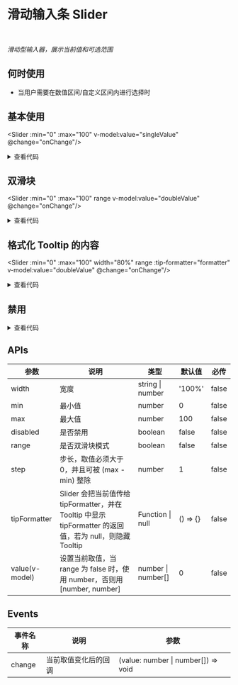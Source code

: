 # 滑动输入条 Slider

<br/>

*滑动型输入器，展示当前值和可选范围*

## 何时使用

- 当用户需要在数值区间/自定义区间内进行选择时

<script setup lang="ts">
import { ref, watchEffect } from 'vue'

const singleValue = ref(20)
const doubleValue = ref([20, 80])
watchEffect(() => {
  console.log('singleValue:', singleValue.value)
})
watchEffect(() => {
  console.log('doubleValue:', doubleValue.value)
})
function onChange (val: number|number[]) {
  console.log('change:', val)
}
function formatter (value: number) {
  return `${value}%`
}
</script>

## 基本使用

<Slider
  :min="0"
  :max="100"
  v-model:value="singleValue"
  @change="onChange"/>

<details>
<summary>查看代码</summary>

```vue
<script setup lang="ts">
import { ref, watchEffect } from 'vue'

const singleValue = ref(20)
watchEffect(() => {
  console.log('singleValue:', singleValue.value)
})
function onChange (val: number) {
  console.log('change:', val)
}
</script>
<template>
  <Slider
    :min="0"
    :max="100"
    v-model:value="singleValue"
    @change="onChange"/>
</template>
```

</details>

## 双滑块

<Slider
  :min="0"
  :max="100"
  range
  v-model:value="doubleValue"
  @change="onChange"/>

<details>
<summary>查看代码</summary>

```vue
<script setup lang="ts">
import { ref, watchEffect } from 'vue'

const doubleValue = ref([20, 80])
watchEffect(() => {
  console.log('doubleValue:', doubleValue.value)
})
function onChange (val: number[]) {
  console.log('change:', val)
}
</script>
<template>
  <Slider
    :min="0"
    :max="100"
    range
    v-model:value="doubleValue"
    @change="onChange"/>
</template>
```

</details>

## 格式化 Tooltip 的内容

<Slider
  :min="0"
  :max="100"
  width="80%"
  range
  :tip-formatter="formatter"
  v-model:value="doubleValue"
  @change="onChange"/>

<details>
<summary>查看代码</summary>

```vue
<script setup lang="ts">
import { ref, watchEffect } from 'vue'

const doubleValue = ref([20, 80])
watchEffect(() => {
  console.log('doubleValue:', doubleValue.value)
})
function onChange (val: number[]) {
  console.log('change:', val)
}
function formatter (value: number) {
  return `${value}%`
}
</script>
<template>
  <Slider
    :min="0"
    :max="100"
    range
    :tip-formatter="formatter"
    v-model:value="doubleValue"
    @change="onChange"/>
</template>
```

</details>

## 禁用

<Slider
  :min="0"
  :max="100"
  disabled
  range
  v-model:value="doubleValue" />

<details>
<summary>查看代码</summary>

```vue
<script setup lang="ts">
import { ref, watchEffect } from 'vue'

const doubleValue = ref([20, 80])
</script>
<template>
  <Slider
    :min="0"
    :max="100"
    disabled
    range
    v-model:value="doubleValue" />
</template>
```

</details>

## APIs

参数 | 说明 | 类型 | 默认值 | 必传
-- | -- | -- | -- | --
width | 宽度 | string &#124; number | '100%' | false
min | 最小值 | number | 0 | false
max | 最大值 | number | 100 | false
disabled | 是否禁用 | boolean | false | false
range | 是否双滑块模式 | boolean | false | false
step | 步长，取值必须大于0，并且可被 (max - min) 整除 | number | 1 | false
tipFormatter | Slider 会把当前值传给 tipFormatter，并在 Tooltip 中显示 tipFormatter 的返回值，若为 null，则隐藏 Tooltip | Function &#124; null | () => {} | false
value(v-model) | 设置当前取值，当 range 为 false 时，使用 number，否则用 [number, number] | number &#124; number[] | 0 | false

## Events

事件名称 | 说明 | 参数
-- | -- | --
change | 当前取值变化后的回调 | (value: number &#124; number[]) => void
